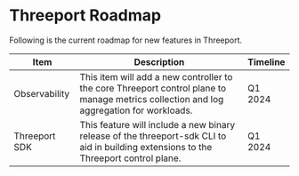 # Threeport Roadmap

Following is the current roadmap for new features in Threeport.

| Item          | Description                                                                                                                             | Timeline |
|---------------|-----------------------------------------------------------------------------------------------------------------------------------------|----------|
| Observability | This item will add a new controller to the core Threeport control plane to manage metrics collection and log aggregation for workloads. | Q1 2024  |
| Threeport SDK | This feature will include a new binary release of the threeport-sdk CLI to aid in building extensions to the Threeport control plane.   | Q1 2024  |

